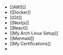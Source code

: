 - [[AWS]]
- [[Docker]]
- [[Git]]
- [[Nextjs]]
- [[React]]
- [[My Arch Linux Setup]]
- [[Mermaid]]
- [[My Certifications]]
- 

